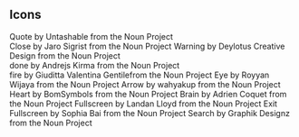 ## Icons

Quote by Untashable from the Noun Project  
Close by Jaro Sigrist from the Noun Project
Warning by Deylotus Creative Design from the Noun Project  
done by Andrejs Kirma from the Noun Project  
fire by Giuditta Valentina Gentilefrom the Noun Project
Eye by Royyan Wijaya from the Noun Project
Arrow by wahyakup from the Noun Project
Heart by BomSymbols from the Noun Project
Brain by Adrien Coquet from the Noun Project
Fullscreen by Landan Lloyd from the Noun Project
Exit Fullscreen by Sophia Bai from the Noun Project
Search by Graphik Designz from the Noun Project

